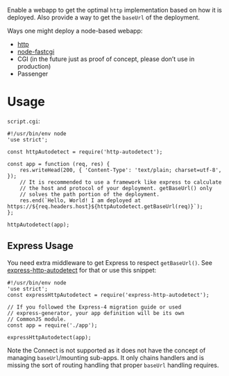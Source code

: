 Enable a webapp to get the optimal `http` implementation based on how
it is deployed. Also provide a way to get the `baseUrl` of the
deployment.

Ways one might deploy a node-based webapp:

* [http](https://nodejs.org/api/http.html)
* [node-fastcgi](https://github.com/fbbdev/node-fastcgi)
* CGI (in the future just as proof of concept, please don’t use in production)
* Passenger

# Usage

`script.cgi`:

    #!/usr/bin/env node
    'use strict';
    
    const httpAutodetect = require('http-autodetect');
    
    const app = function (req, res) {
        res.writeHead(200, { 'Content-Type': 'text/plain; charset=utf-8', });
        // It is recommended to use a framework like express to calculate
        // the host and protocol of your deployment. getBaseUrl() only
        // solves the path portion of the deployment.
        res.end(`Hello, World! I am deployed at https://${req.headers.host}${httpAutodetect.getBaseUrl(req)}`);
    };
    
    httpAutodetect(app);

## Express Usage

You need extra middleware to get Express to respect
`getBaseUrl()`. See
[express-http-autodetect](https://github.com/binki/express-http-autodetect)
for that or use this snippet:

    #!/usr/bin/env node
    'use strict';
    const expressHttpAutodetect = require('express-http-autodetect');
    
    // If you followed the Express-4 migration guide or used
    // express-generator, your app definition will be its own
    // CommonJS module.
    const app = require('./app');
    
    expressHttpAutodetect(app);

Note the Connect is not supported as it does not have the concept of
managing `baseUrl`/mounting sub-apps. It only chains handlers and is
missing the sort of routing handling that proper `baseUrl` handling
requires.

